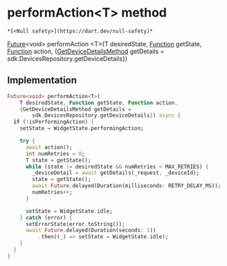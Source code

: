 


# performAction&lt;T> method




    *[<Null safety>](https://dart.dev/null-safety)*




[Future](https://api.flutter.dev/flutter/dart-async/Future-class.html)&lt;void> performAction
&lt;T>(T desiredState, [Function](https://api.flutter.dev/flutter/dart-core/Function-class.html) getState, [Function](https://api.flutter.dev/flutter/dart-core/Function-class.html) action, {[GetDeviceDetailsMethod](../../providers_device_provider/GetDeviceDetailsMethod.md) getDetails = sdk.DevicesRepository.getDeviceDetails})








## Implementation

```dart
Future<void> performAction<T>(
    T desiredState, Function getState, Function action,
    {GetDeviceDetailsMethod getDetails =
        sdk.DevicesRepository.getDeviceDetails}) async {
  if (!isPerformingAction) {
    setState = WidgetState.performingAction;

    try {
      await action();
      int numRetries = 0;
      T state = getState();
      while (state != desiredState && numRetries < MAX_RETRIES) {
        _deviceDetail = await getDetails(_request, _deviceId);
        state = getState();
        await Future.delayed(Duration(milliseconds: RETRY_DELAY_MS));
        numRetries++;
      }

      setState = WidgetState.idle;
    } catch (error) {
      setErrorState(error.toString());
      await Future.delayed(Duration(seconds: 1))
          .then((_) => setState = WidgetState.idle);
    }
  }
}
```







